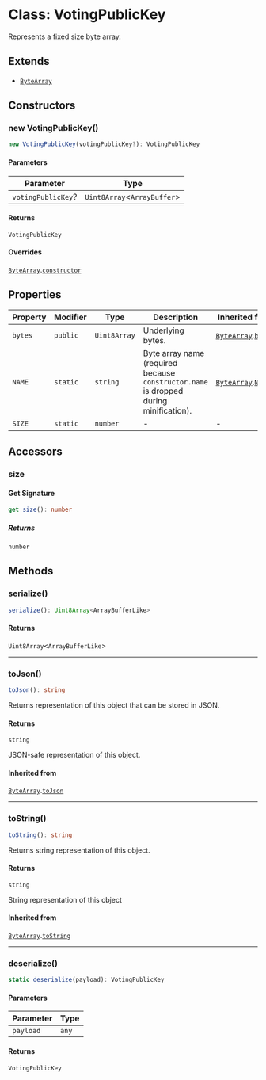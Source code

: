 # Class: VotingPublicKey

Represents a fixed size byte array.

## Extends

- [`ByteArray`](../../../../index/classes/ByteArray.md)

## Constructors

### new VotingPublicKey()

```ts
new VotingPublicKey(votingPublicKey?): VotingPublicKey
```

#### Parameters

| Parameter | Type |
| ------ | ------ |
| `votingPublicKey`? | `Uint8Array`&lt;`ArrayBuffer`&gt; |

#### Returns

`VotingPublicKey`

#### Overrides

[`ByteArray`](../../../../index/classes/ByteArray.md).[`constructor`](../../../../index/classes/ByteArray.md#constructor)

## Properties

| Property | Modifier | Type | Description | Inherited from |
| ------ | ------ | ------ | ------ | ------ |
| <a id="bytes"></a> `bytes` | `public` | `Uint8Array` | Underlying bytes. | [`ByteArray`](../../../../index/classes/ByteArray.md).[`bytes`](../../../../index/classes/ByteArray.md#bytes) |
| <a id="name"></a> `NAME` | `static` | `string` | Byte array name (required because `constructor.name` is dropped during minification). | [`ByteArray`](../../../../index/classes/ByteArray.md).[`NAME`](../../../../index/classes/ByteArray.md#name) |
| <a id="size"></a> `SIZE` | `static` | `number` | - | - |

## Accessors

### size

#### Get Signature

```ts
get size(): number
```

##### Returns

`number`

## Methods

### serialize()

```ts
serialize(): Uint8Array<ArrayBufferLike>
```

#### Returns

`Uint8Array`&lt;`ArrayBufferLike`&gt;

***

### toJson()

```ts
toJson(): string
```

Returns representation of this object that can be stored in JSON.

#### Returns

`string`

JSON-safe representation of this object.

#### Inherited from

[`ByteArray`](../../../../index/classes/ByteArray.md).[`toJson`](../../../../index/classes/ByteArray.md#tojson)

***

### toString()

```ts
toString(): string
```

Returns string representation of this object.

#### Returns

`string`

String representation of this object

#### Inherited from

[`ByteArray`](../../../../index/classes/ByteArray.md).[`toString`](../../../../index/classes/ByteArray.md#tostring)

***

### deserialize()

```ts
static deserialize(payload): VotingPublicKey
```

#### Parameters

| Parameter | Type |
| ------ | ------ |
| `payload` | `any` |

#### Returns

`VotingPublicKey`
